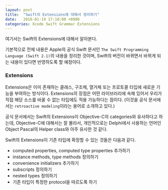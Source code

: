 ```yaml
---
layout: post
title:  "Swift의 Extensions에 대해서 정리하기"
date:   2016-01-19 17:10:00 +0900
categories: Xcode Swift Grammar Extensions
---
```


여기서는 Swift의 Extensions에 대해서 알아본다.

기본적으로 전체 내용은 Apple의 공식 Swift 문서인 `The Swift Programming Language (Swift 2.1)`의 내용을 정리한 것이며, Swift의 버전이 바뀌면서 바뀌게 되는 내용이 있다면 반영하도록 할 예정이다.


### Extensions

Extensions은 이미 존재하는 클래스, 구조체, 열거체 또는 프로토콜 타입에 새로운 기능을 부여하는 방식이다. Extensions의 장점은 어떤 라이브러리에 속해 있어서 우리가 직접 해당 소스를 바꿀 수 없는 타입에도 적용 가능하다는 점이다. (이것을 공식 문서에서는 `retroactive modeling`이라는 용어로 소개하고 있다.)

공식 문서에서는 Swift의 Extensions이 Objective-C의 categories와 유사하다고 하는데,  Objective-C에 대해서는 잘 몰라서, 개인적으로는 Delphi에서 사용하는 언어인 Object Pascal의 Helper class와 아주 유사한 것 같다.

Swift의 Extensions이 기존 타입에 확장할 수 있는 것들은 다음과 같다.

* computed properties, computed type properties 추가하기
* instance methods, type methods 정의하기
* convenience initializers 추가하기
* subscripts 정의하기
* nested types 정의하기
* 기존 타입이 특정한 protocol을 따르도록 하기

